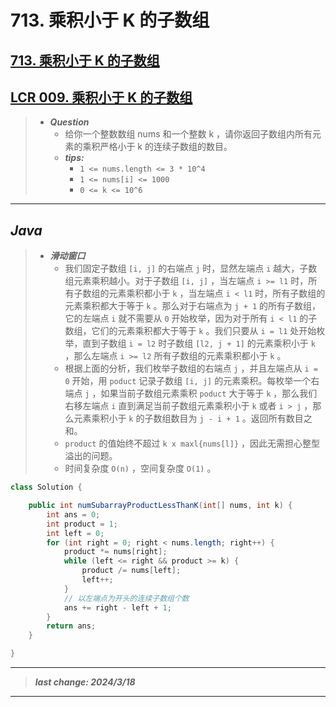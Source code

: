 # 713. 乘积小于 K 的子数组

## [713. 乘积小于 K 的子数组](https://leetcode.cn/problems/subarray-product-less-than-k/)

## [LCR 009. 乘积小于 K 的子数组](https://leetcode.cn/problems/ZVAVXX/)

> - ***Question***
>   - 给你一个整数数组 nums 和一个整数 k ，请你返回子数组内所有元素的乘积严格小于 k 的连续子数组的数目。
>   - ***tips:***
>     - `1 <= nums.length <= 3 * 10^4`
>     - `1 <= nums[i] <= 1000`
>     - `0 <= k <= 10^6`

---

## *Java*

> - ***滑动窗口***
>   - 我们固定子数组 `[i, j]` 的右端点 `j` 时，显然左端点 `i` 越大，子数组元素乘积越小。对于子数组 `[i, j]` ，当左端点 `i >= l1` 时，所有子数组的元素乘积都小于 `k` ，当左端点 `i < l1` 时，所有子数组的元素乘积都大于等于 `k` 。那么对于右端点为 `j + 1` 的所有子数组，它的左端点 `i` 就不需要从 `0` 开始枚举，因为对于所有 `i < l1` 的子数组，它们的元素乘积都大于等于 `k` 。我们只要从 `i = l1` 处开始枚举，直到子数组 `i = l2` 时子数组 `[l2, j + 1]` 的元素乘积小于 `k` ，那么左端点 `i >= l2` 所有子数组的元素乘积都小于 `k` 。
>   - 根据上面的分析，我们枚举子数组的右端点 `j` ，并且左端点从 `i = 0` 开始，用 `poduct` 记录子数组 `[i, j]` 的元素乘积。每枚举一个右端点 `j` ，如果当前子数组元素乘积 `poduct` 大于等于 `k` ，那么我们右移左端点 `i` 直到满足当前子数组元素乘积小于 `k`  或者 `i > j` ，那么元素乘积小于 `k` 的子数组数目为 `j - i + 1` 。返回所有数目之和。
>   - `product` 的值始终不超过 `k x max⁡l{nums[l]}` ，因此无需担心整型溢出的问题。
>   - 时间复杂度 `O(n)` ，空间复杂度 `O(1)` 。

```java
class Solution {

    public int numSubarrayProductLessThanK(int[] nums, int k) {
        int ans = 0;
        int product = 1;
        int left = 0;
        for (int right = 0; right < nums.length; right++) {
            product *= nums[right];
            while (left <= right && product >= k) {
                product /= nums[left];
                left++;
            }
            // 以左端点为开头的连续子数组个数
            ans += right - left + 1;
        }
        return ans;
    }

}
```

---

> ***last change: 2024/3/18***

---
